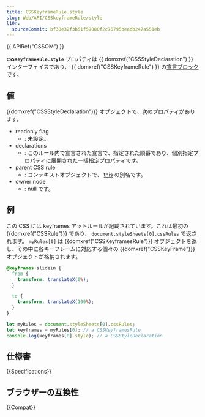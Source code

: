 ```yaml
---
title: CSSKeyframeRule.style
slug: Web/API/CSSkeyframeRule/style
l10n:
  sourceCommit: bf30e32f3b51f59080f2c76795beadb247a551eb
---
```


{{ APIRef("CSSOM") }}

**`CSSKeyframeRule.style`** プロパティは {{ domxref("CSSStyleDeclaration") }} インターフェイスであり、 {{ domxref("CSSKeyframeRule") }} の[宣言ブロック](https://www.w3.org/TR/1998/REC-CSS2-19980512/syndata.html#block)です。

## 値

{{domxref("CSSStyleDeclaration")}} オブジェクトで、次のプロパティがあります。

- readonly flag
  - : 未設定。
- declarations
  - : このルール内で宣言された宣言で、指定された順番であり、個別指定プロパティに展開された一括指定プロパティです。
- parent CSS rule
  - : コンテキストオブジェクトで、 [this](https://heycam.github.io/webidl/#this) の別名です。
- owner node
  - : null です。

## 例

この CSS には keyframes アットルールが記載されています。これは最初の {{domxref("CSSRule")}} であり、 `document.styleSheets[0].cssRules` で返されます。
`myRules[0]` は {{domxref("CSSKeyframesRule")}} オブジェクトを返し、その中に各キーフレームに対応する個々の {{domxref("CSSKeyFrame")}} オブジェクトが格納されます。

```css
@keyframes slidein {
  from {
    transform: translateX(0%);
  }

  to {
    transform: translateX(100%);
  }
}
```

```js
let myRules = document.styleSheets[0].cssRules;
let keyframes = myRules[0]; // a CSSKeyframesRule
console.log(keyframes[0].style); // a CSSStyleDeclaration
```

## 仕様書

{{Specifications}}

## ブラウザーの互換性

{{Compat}}
